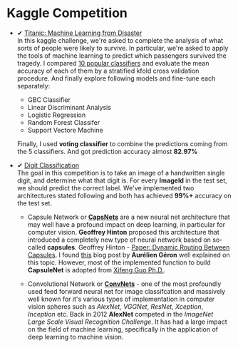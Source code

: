 # Kaggle Competition
- ✔ [Titanic: Machine Learning from Disaster](http://nbviewer.jupyter.org/github/iphton/Kaggle-Competition/blob/gh-pages/Titanic%20Competition/Notebook/Predict%20survival%20on%20the%20Titanic.ipynb)<br>
In this kaggle challenge, we're asked to complete the analysis of what sorts of people were likely to survive. In particular, we're asked to apply the tools of machine learning to predict which passengers survived the tragedy. I compared [10 popular classifiers](http://nbviewer.jupyter.org/github/iphton/Kaggle-Competition/blob/gh-pages/Titanic%20Competition/Notebook/Predict%20survival%20on%20the%20Titanic.ipynb#10-bullet) and evaluate the mean accuracy of each of them by a stratified kfold cross validation procedure. And finally explore following models and fine-tune each separately:
  - GBC Classifier
  - Linear Discriminant Analysis
  - Logistic Regression
  - Random Forest Classifer
  - Support Vectore Machine
  
  Finally, I used **voting classifier** to combine the predictions coming from the 5 classifiers. And got prediction accuracy almost **82.97%** 

- ✔ [Digit Classification](https://github.com/iphton/Kaggle-Competition/tree/gh-pages/Digit%20Recognizer)<br>
The goal in this competition is to take an image of a handwritten single digit, and determine what that digit is. For every **ImageId** in the test set, we should predict the correct label. We've implemented two architectures stated following and both has achieved **99%+** accuracy on the test set. 
  - Capsule Network or [**CapsNets**](https://github.com/iphton/Kaggle-Competition/tree/gh-pages/Digit%20Recognizer/CapsuleNet) are a new neural net architecture that may well have a profound impact on deep learning, in particular for computer vision. **Geoffrey Hinton** proposed this architecture that introduced a completely new type of neural network based on so-called **capsules**. Geoffrey Hinton - [Paper: Dynamic Routing Between Capsules](https://arxiv.org/abs/1710.09829). I found [this](https://www.oreilly.com/ideas/introducing-capsule-networks) blog post by **Aurélien Géron** well explained on this topic. However, most of the implemented function to build **CapsuleNet** is adopted from [Xifeng Guo Ph.D.](https://github.com/XifengGuo).
  
  - Convolutional Network or [**ConvNets**](https://github.com/iphton/Kaggle-Competition/tree/gh-pages/Digit%20Recognizer/ConvNet) - one of the most profoundly used feed forward neural net for image classifcation and massively well known for it's various types of implementation in computer vision spheres such as *AlexNet*, *VGGNet*, *ResNet*, *Xception*, *Inception* etc. Back in 2012 **AlexNet** competed in the *ImageNet Large Scale Visual Recognition Challenge*. It has had a large impact on the field of machine learning, specifically in the application of deep learning to machine vision. 
